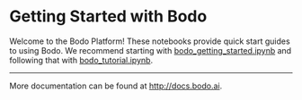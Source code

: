 # Getting Started with Bodo
Welcome to the Bodo Platform! These notebooks provide quick start guides to using Bodo. We recommend starting with [bodo_getting_started.ipynb](bodo_getting_started.ipynb) and following that with [bodo_tutorial.ipynb](bodo_tutorial.ipynb).


_________________________
More documentation can be found at http://docs.bodo.ai.
